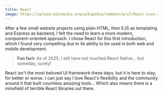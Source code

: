 ```yaml
---
title: React
image: https://upload.wikimedia.org/wikipedia/commons/a/a7/React-icon.svg
---
```


After a few small website projects using plain HTML, then EJS as templating and Express as backend, I felt the need to learn a more modern, component-oriented approach. I chose React for this first introduction, which I found very compelling due to its ability to be used in both web and mobile development. 

> **Fun fact:** As of 2025, I still have not touched React Native... but someday, surely!

React isn't the most beloved UI framework these days, but it is here to stay, for better or worse. I can just say I love React's flexibility and the community around it that built countless amazing tools... Which also means there is a minefield of terrible React libraries out there.